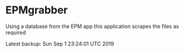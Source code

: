 # EPMgrabber
Using a database from the EPM app this application scrapes the files as required


Latest backup: Sun Sep 1 23:24:01 UTC 2019
